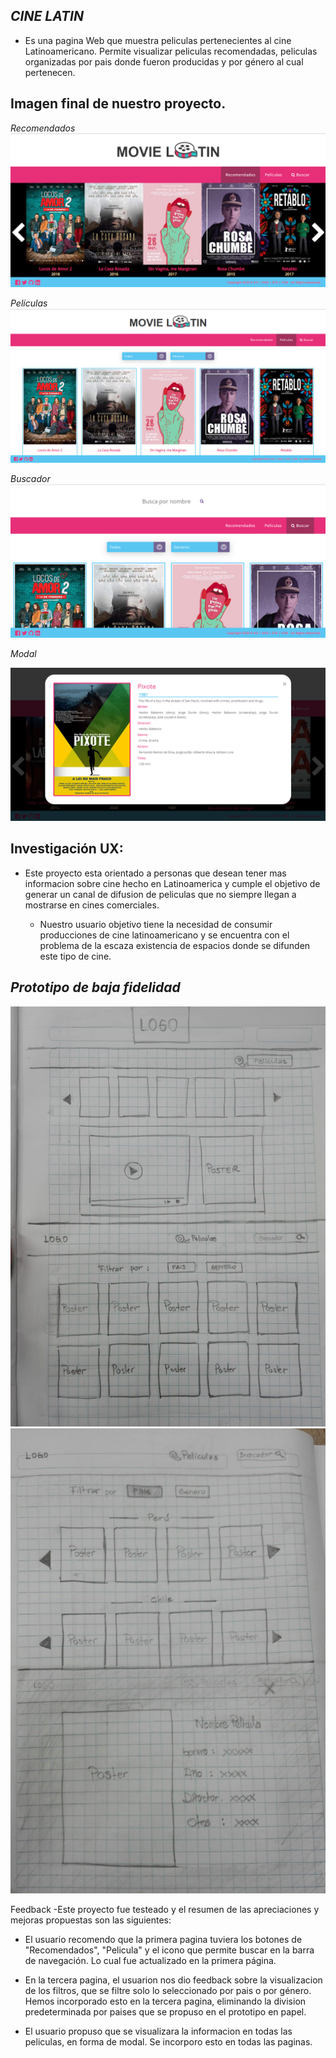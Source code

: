 ## *CINE LATIN*

 - Es una pagina Web que muestra peliculas pertenecientes al cine
   Latinoamericano. Permite visualizar peliculas
   recomendadas, peliculas organizadas por pais donde fueron producidas
   y por género al cual pertenecen.

## Imagen final de nuestro proyecto.

*Recomendados*
<img src="./src/img/recomendados.png" />

*Películas*
<img src="./src/img/peliculas.png" />

*Buscador*
<img src="./src/img/buscar.png" />

*Modal*

<img src="./src/img/modal.png" />

## Investigación UX:
  - Este proyecto esta orientado a personas que desean tener mas informacion sobre cine hecho en Latinoamerica y cumple el objetivo de generar un canal de difusion de peliculas que no siempre llegan a mostrarse en cines comerciales.
  
    - Nuestro usuario objetivo tiene la necesidad de consumir producciones de cine latinoamericano y se encuentra con el problema de la escaza existencia de espacios donde se difunden este tipo de cine.
    

## *Prototipo de baja fidelidad*

<img src="./src/img/1.jpeg" />

<img src="./src/img/2.jpeg" />

Feedback 
-Este proyecto fue testeado y el resumen de las apreciaciones y mejoras propuestas son las siguientes:

- El usuario recomendo que la primera pagina tuviera los botones de "Recomendados", "Pelicula" y el icono que permite buscar en la barra de navegación. 
Lo cual fue actualizado en la primera página.

- En la tercera pagina, el usuarion nos dio feedback sobre la visualizacion de los filtros, que se filtre solo lo seleccionado por pais o por género.
Hemos incorporado esto en la tercera pagina, eliminando la division predeterminada por paises que se propuso en el prototipo en papel.

- El usuario propuso que se visualizara la informacion en todas las peliculas, en forma de modal. 
Se incorporo esto en todas las paginas.